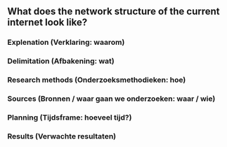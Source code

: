 ## What does the network structure of the current internet look like?

### Explenation (Verklaring: waarom)


### Delimitation (Afbakening: wat)


### Research methods (Onderzoeksmethodieken: hoe)


### Sources (Bronnen / waar gaan we onderzoeken: waar / wie)


### Planning (Tijdsframe: hoeveel tijd?)


### Results (Verwachte resultaten)